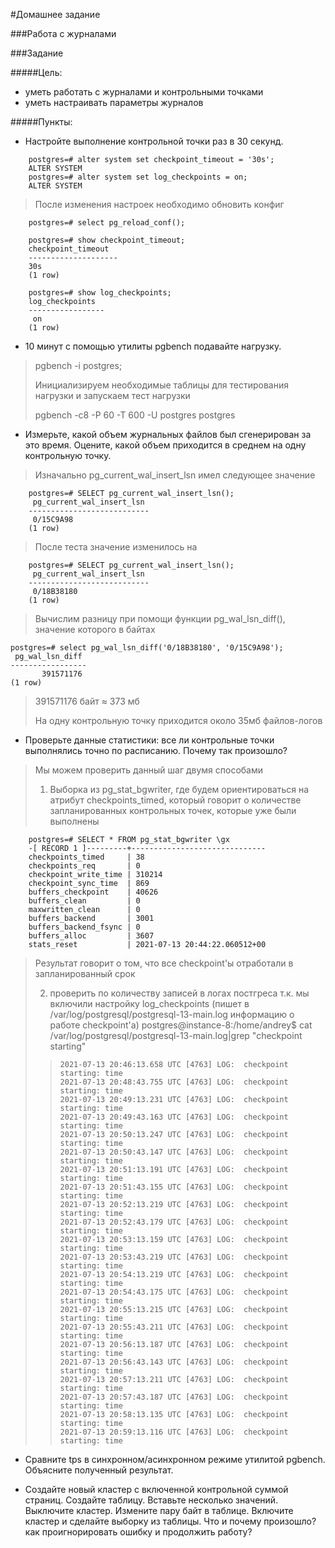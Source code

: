 #Домашнее задание

###Работа с журналами

###Задание

#####Цель:
- уметь работать с журналами и контрольными точками
- уметь настраивать параметры журналов

#####Пункты:
- Настройте выполнение контрольной точки раз в 30 секунд.
```postgresql
    postgres=# alter system set checkpoint_timeout = '30s';
    ALTER SYSTEM
    postgres=# alter system set log_checkpoints = on;
    ALTER SYSTEM
```
> После изменения настроек необходимо обновить конфиг 
```postgresql
    postgres=# select pg_reload_conf();
```
```postgresql
    postgres=# show checkpoint_timeout;
    checkpoint_timeout 
    --------------------
    30s
    (1 row)
    
    postgres=# show log_checkpoints;
    log_checkpoints 
    -----------------
     on
    (1 row)
```
- 10 минут c помощью утилиты pgbench подавайте нагрузку.
> pgbench -i postgres;
> 
> Инициализируем необходимые таблицы для тестирования нагрузки и запускаем тест нагрузки 
> 
> pgbench -c8 -P 60 -T 600 -U postgres postgres

- Измерьте, какой объем журнальных файлов был сгенерирован за это время. Оцените, какой объем приходится в среднем на одну контрольную точку.

> Изначально pg_current_wal_insert_lsn имел следующее значение
```postgresql
    postgres=# SELECT pg_current_wal_insert_lsn();
     pg_current_wal_insert_lsn 
    ---------------------------
     0/15C9A98
    (1 row)
```
> После теста значение изменилось на 
```postgresql
    postgres=# SELECT pg_current_wal_insert_lsn();
     pg_current_wal_insert_lsn 
    ---------------------------
     0/18B38180
    (1 row)
```

> Вычислим разницу при помощи функции pg_wal_lsn_diff(), значение которого в байтах

```postgresql
postgres=# select pg_wal_lsn_diff('0/18B38180', '0/15C9A98');
 pg_wal_lsn_diff 
-----------------
       391571176
(1 row)
```

> 391571176 байт ≈ 373 мб
> 
> На одну контрольную точку приходится около 35мб файлов-логов

- Проверьте данные статистики: все ли контрольные точки выполнялись точно по расписанию. Почему так произошло?

> Мы можем проверить данный шаг двумя способами
> 1) Выборка из pg_stat_bgwriter, где будем ориентироваться на атрибут checkpoints_timed, который говорит о количестве запланированных контрольных точек, которые уже были выполнены
```postgresql
    postgres=# SELECT * FROM pg_stat_bgwriter \gx
    -[ RECORD 1 ]---------+------------------------------
    checkpoints_timed     | 38
    checkpoints_req       | 0
    checkpoint_write_time | 310214
    checkpoint_sync_time  | 869
    buffers_checkpoint    | 40626
    buffers_clean         | 0
    maxwritten_clean      | 0
    buffers_backend       | 3001
    buffers_backend_fsync | 0
    buffers_alloc         | 3607
    stats_reset           | 2021-07-13 20:44:22.060512+00
```
> Результат говорит о том, что все checkpoint'ы отработали в запланированный срок
> 
> 2) проверить по количеству записей в логах постгреса т.к. мы включили настройку log_checkpoints (пишет в /var/log/postgresql/postgresql-13-main.log информацию о работе checkpoint'a)
> postgres@instance-8:/home/andrey$ cat /var/log/postgresql/postgresql-13-main.log|grep "checkpoint starting"
>>     2021-07-13 20:46:13.658 UTC [4763] LOG:  checkpoint starting: time
>>     2021-07-13 20:48:43.755 UTC [4763] LOG:  checkpoint starting: time
>>     2021-07-13 20:49:13.231 UTC [4763] LOG:  checkpoint starting: time
>>     2021-07-13 20:49:43.163 UTC [4763] LOG:  checkpoint starting: time
>>     2021-07-13 20:50:13.247 UTC [4763] LOG:  checkpoint starting: time
>>     2021-07-13 20:50:43.147 UTC [4763] LOG:  checkpoint starting: time
>>     2021-07-13 20:51:13.191 UTC [4763] LOG:  checkpoint starting: time
>>     2021-07-13 20:51:43.155 UTC [4763] LOG:  checkpoint starting: time
>>     2021-07-13 20:52:13.219 UTC [4763] LOG:  checkpoint starting: time
>>     2021-07-13 20:52:43.179 UTC [4763] LOG:  checkpoint starting: time
>>     2021-07-13 20:53:13.159 UTC [4763] LOG:  checkpoint starting: time
>>     2021-07-13 20:53:43.219 UTC [4763] LOG:  checkpoint starting: time
>>     2021-07-13 20:54:13.219 UTC [4763] LOG:  checkpoint starting: time
>>     2021-07-13 20:54:43.175 UTC [4763] LOG:  checkpoint starting: time
>>     2021-07-13 20:55:13.215 UTC [4763] LOG:  checkpoint starting: time
>>     2021-07-13 20:55:43.211 UTC [4763] LOG:  checkpoint starting: time
>>     2021-07-13 20:56:13.187 UTC [4763] LOG:  checkpoint starting: time
>>     2021-07-13 20:56:43.143 UTC [4763] LOG:  checkpoint starting: time
>>     2021-07-13 20:57:13.211 UTC [4763] LOG:  checkpoint starting: time
>>     2021-07-13 20:57:43.187 UTC [4763] LOG:  checkpoint starting: time
>>     2021-07-13 20:58:13.135 UTC [4763] LOG:  checkpoint starting: time
>>     2021-07-13 20:59:13.116 UTC [4763] LOG:  checkpoint starting: time

- Сравните tps в синхронном/асинхронном режиме утилитой pgbench. Объясните полученный результат.

- Создайте новый кластер с включенной контрольной суммой страниц. Создайте таблицу. Вставьте несколько значений. Выключите кластер. Измените пару байт в таблице. Включите кластер и сделайте выборку из таблицы. Что и почему произошло? как проигнорировать ошибку и продолжить работу?
